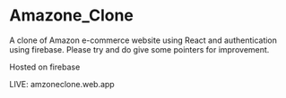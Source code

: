 # Amazone_Clone

A clone of Amazon e-commerce website using React and authentication using firebase.
Please try and do give some pointers for improvement.

Hosted on firebase

LIVE:  amzoneclone.web.app

